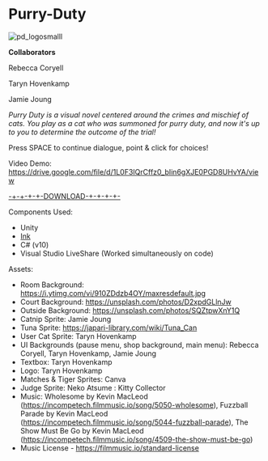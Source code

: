 # Purry-Duty
![pd_logosmalll](https://user-images.githubusercontent.com/70242633/217446566-08dcf01f-4a39-4a1b-aeeb-65903b9d3e56.png)

**Collaborators**

Rebecca Coryell

Taryn Hovenkamp

Jamie Joung


*Purry Duty is a visual novel centered around the crimes and mischief of cats. You play as a cat who was summoned for purry duty, and now it's up to you to determine the outcome of the trial!*
 
Press SPACE to continue dialogue, point & click for choices! 


Video Demo: https://drive.google.com/file/d/1L0F3IQrCffz0_bIin6gXJE0PGD8UHvYA/view

[-+-+-+-+-DOWNLOAD-+-+-+-+-](https://drive.google.com/file/d/1VeVmlvyU1XpFyrycOL7MGbtGnaYy5-i9/view?usp=sharing)


Components Used:
* Unity
* [Ink](https://www.inklestudios.com/ink/)
* C# (v10)
* Visual Studio LiveShare (Worked simultaneously on code)


Assets:
* Room Background: https://i.ytimg.com/vi/910ZDdzb4OY/maxresdefault.jpg
* Court Background: https://unsplash.com/photos/D2xpdGLlnJw
* Outside Background: https://unsplash.com/photos/SQZtpwXnY1Q
* Catnip Sprite: Jamie Joung
* Tuna Sprite: https://japari-library.com/wiki/Tuna_Can
* User Cat Sprite: Taryn Hovenkamp
* UI Backgrounds (pause menu, shop background, main menu): Rebecca Coryell, Taryn Hovenkamp, Jamie Joung
* Textbox: Taryn Hovenkamp
* Logo: Taryn Hovenkamp
* Matches & Tiger Sprites: Canva
* Judge Sprite: Neko Atsume : Kitty Collector
* Music: Wholesome by Kevin MacLeod (https://incompetech.filmmusic.io/song/5050-wholesome), Fuzzball Parade by Kevin MacLeod (https://incompetech.filmmusic.io/song/5044-fuzzball-parade), The Show Must Be Go by Kevin MacLeod (https://incompetech.filmmusic.io/song/4509-the-show-must-be-go)
* Music License - https://filmmusic.io/standard-license
